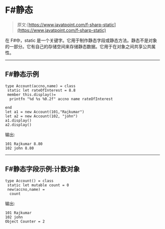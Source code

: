 # F#静态

> 原文:[https://www.javatpoint.com/f-sharp-static](https://www.javatpoint.com/f-sharp-static)

在 F#中，static 是一个关键字。它用于制作静态字段或静态方法。静态不是对象的一部分。它有自己的存储空间来存储静态数据。它用于在对象之间共享公共属性。

* * *

## F#静态示例

```
type Account(accno,name) = class
 static let rateOfInterest = 8.8
 member this.display()=
  printfn "%d %s %0.2f" accno name rateOfInterest 

end
let a1 = new Account(101,"Rajkumar")
let a2 = new Account(102, "john")
a1.display()
a2.display()

```

输出:

```
101 Rajkumar 8.80
102 john 8.80

```

* * *

## F#静态字段示例:计数对象

```
type Account() = class
 static let mutable count = 0
 new(accno,name) =  
  count
```

输出:

```
101 Rajkumar
102 john
Object Counter = 2

```